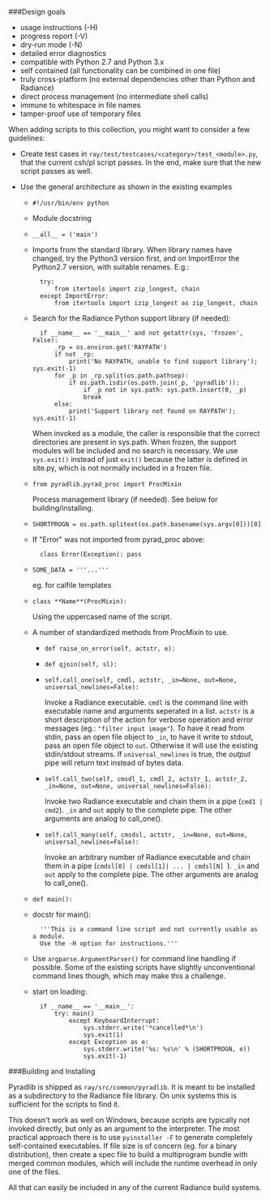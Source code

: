 
###Design goals
 - usage instructions (-H)
 - progress report (-V)
 - dry-run mode (-N)
 - detailed error diagnostics
 - compatible with Python 2.7 and Python 3.x
 - self contained (all functionality can be combined in one file)
 - truly cross-platform (no external dependencies other than Python and Radiance)
 - direct process management (no intermediate shell calls)
 - immune to whitespace in file names
 - tamper-proof use of temporary files


When adding scripts to this collection, you might want to consider a few guidelines:

  * Create test cases in `ray/test/testcases/<category>/test_<module>.py`,
    that the current csh/pl script passes.
	In the end, make sure that the new script passes as well.

  * Use the general architecture as shown in the existing examples

    - `#!/usr/bin/env python`

    - Module docstring

    - `__all__ = ('main')`

	- Imports from the standard library. When library names have changed,
	  try the Python3 version first, and on ImportError the Python2.7
	  version, with suitable renames. E.g.:

			try:
				from itertools import zip_longest, chain
			except ImportError:
				from itertools import izip_longest as zip_longest, chain

	- Search for the Radiance Python support library (if needed):

			if __name__ == '__main__' and not getattr(sys, 'frozen', False):
				_rp = os.environ.get('RAYPATH')
				if not _rp:
					print('No RAYPATH, unable to find support library'); sys.exit(-1)
				for _p in _rp.split(os.path.pathsep):
					if os.path.isdir(os.path.join(_p, 'pyradlib')):
						if _p not in sys.path: sys.path.insert(0, _p)
						break
				else:
					print('Support library not found on RAYPATH'); sys.exit(-1)

	  When invoked as a module, the caller is responsible that the correct
	  directories are present in sys.path.
	  When frozen, the support modules will be included and no search is
	  necessary.
	  We use `sys.exit()` instead of just `exit()` because the latter is
	  defined in site.py, which is not normally included in a frozen file.

    - `from pyradlib.pyrad_proc import ProcMixin`

      Process management library (if needed). See below for building/installing.

    - `SHORTPROGN = os.path.splitext(os.path.basename(sys.argv[0]))[0]`

    - If "Error" was not imported from pyrad_proc above:
	
			class Error(Exception): pass

    - `SOME_DATA = '''...'''`

      eg. for calfile templates

    - `class **Name**(ProcMixin):`

      Using the uppercased name of the script.

    - A number of standardized methods from ProcMixin to use. 

      * `def raise_on_error(self, actstr, e):`

      * `def qjoin(self, sl):`

      * `self.call_one(self, cmdl, actstr, _in=None, out=None, universal_newlines=False):`

        Invoke a Radiance executable.
				`cmdl` is the command line with executable name and arguments seperated in a list.
				`actstr` is a short description of the action for verbose operation and error messages
				(eg.: `"filter input image"`). To have it read from stdin, pass an open file object to `_in`,
				to have it write to stdout, pass an open file object to `out`.
				Otherwise it will use the existing stdin/stdout streams.
				If `universal_newlines` is true, the *output* pipe will return
				text instead of bytes data.

      * `self.call_two(self, cmsdl_1, cmdl_2, actstr_1, actstr_2, _in=None, out=None, universal_newlines=False):`

		Invoke two Radiance executable and chain them in a pipe
		(`cmd1 | cmd2`). `_in` and `out` apply to the complete pipe.
		The other arguments are analog to call_one().

      * `self.call_many(self, cmsdsl, actstr, _in=None, out=None, universal_newlines=False):`

		Invoke an arbitrary number of  Radiance executable and chain them in a
		pipe (`cmdsl[0] | cmdsl[1]| ... | cmdsl[N] `).
		`_in` and `out` apply to the complete pipe.
		The other arguments are analog to call_one().

    -	`def main():`

      * docstr for main():
              
              '''This is a command line script and not currently usable as a module.
              Use the -H option for instructions.'''
              
	  * Use `argparse.ArgumentParser()` for command line handling if possible.
	    Some of the existing scripts have slightly unconventional command lines
	    though, which may make this a challenge.

    - start on loading:

            if __name__ == '__main__':
                try: main()
                    except KeyboardInterrupt:
                        sys.stderr.write('*cancelled*\n')
                        sys.exit(1)
                    except Exception as e:
                        sys.stderr.write('%s: %s\n' % (SHORTPROGN, e))
                        sys.exit(-1)



###Building and Installing

Pyradlib is shipped as `ray/src/common/pyradlib`.
It is meant to be installed as a subdirectory to the Radiance file library.
On unix systems this is sufficient for the scripts to find it.

This doesn't work as well on Windows, because scripts are typically not
invoked directly, but only as an argument to the interpreter.
The most practical approach there is to use `pyinstaller -F` to generate
completely self-contained executables. If file size is of concern (eg. for a
binary distribution), then create a spec file to build a multiprogram bundle
with merged common modules, which will include the runtime overhead in only one
of the files.

All that can easily be included in any of the current Radiance build systems.


